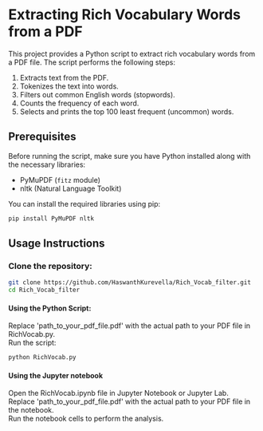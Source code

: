 # Extracting Rich Vocabulary Words from a PDF

This project provides a Python script to extract rich vocabulary words from a PDF file. The script performs the following steps:

1. Extracts text from the PDF.
2. Tokenizes the text into words.
3. Filters out common English words (stopwords).
4. Counts the frequency of each word.
5. Selects and prints the top 100 least frequent (uncommon) words.

## Prerequisites

Before running the script, make sure you have Python installed along with the necessary libraries:  

- PyMuPDF (`fitz` module)
- nltk (Natural Language Toolkit)

You can install the required libraries using pip:  

```sh
pip install PyMuPDF nltk
```

## Usage Instructions


### Clone the repository:

```sh
git clone https://github.com/HaswanthKurevella/Rich_Vocab_filter.git
cd Rich_Vocab_filter
```
#### Using the Python Script:
Replace 'path_to_your_pdf_file.pdf' with the actual path to your PDF file in RichVocab.py.  
Run the script:  
```sh
python RichVocab.py
```
#### Using the Jupyter notebook
Open the RichVocab.ipynb file in Jupyter Notebook or Jupyter Lab.  
Replace 'path_to_your_pdf_file.pdf' with the actual path to your PDF file in the notebook.  
Run the notebook cells to perform the analysis.  


